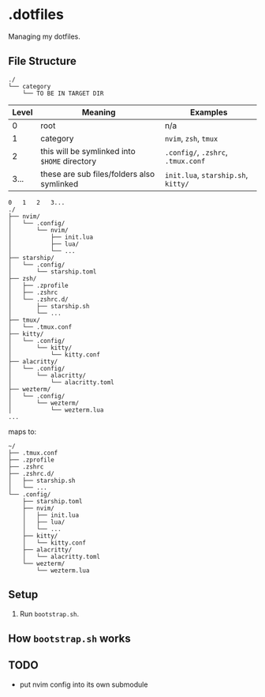 # .dotfiles


Managing my dotfiles.


## File Structure

```text
./
└── category
    └── TO BE IN TARGET DIR
```

| Level | Meaning                                       | Examples                            |
| ----- | --------------------------------------------- | ----------------------------------- |
| 0     | root                                          | n/a                                 |
| 1     | category                                      | `nvim`, `zsh`, `tmux`               |
| 2     | this will be symlinked into `$HOME` directory | `.config/`, `.zshrc`, `.tmux.conf`  |
| 3...  | these are sub files/folders also symlinked    | `init.lua`, `starship.sh`, `kitty/` |


```text
0   1   2   3...
./
├── nvim/
│   └── .config/
│       └── nvim/
│           ├── init.lua
│           ├── lua/
│           └── ...
├── starship/
│   └── .config/
│       └── starship.toml
├── zsh/
│   ├── .zprofile
│   ├── .zshrc
│   └── .zshrc.d/
│       ├── starship.sh
│       └── ...
├── tmux/
│   └── .tmux.conf
├── kitty/
│   └── .config/
│       └── kitty/
│           └── kitty.conf
├── alacritty/
│   └── .config/
│       └── alacritty/
│           └── alacritty.toml
├── wezterm/
│   └── .config/
│       └── wezterm/
│           └── wezterm.lua
...
```

maps to:

```text
~/
├── .tmux.conf
├── .zprofile
├── .zshrc
├── .zshrc.d/
│   ├── starship.sh
│   └── ...
└── .config/
    ├── starship.toml
    ├── nvim/
    │   ├── init.lua
    │   ├── lua/
    │   └── ...
    ├── kitty/
    │   └── kitty.conf
    ├── alacritty/
    │   └── alacritty.toml
    └── wezterm/
        └── wezterm.lua
```

## Setup

1. Run `bootstrap.sh`.

## How `bootstrap.sh` works

<!--TODO: finish writing `bootstrap.sh` and explain it here-->

<!--TODO: all planned todos-->
## TODO

- put nvim config into its own submodule
